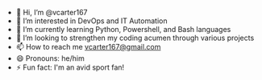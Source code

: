 - 👋 Hi, I’m @vcarter167
- 👀 I’m interested in DevOps and IT Automation
- 🌱 I’m currently learning Python, Powershell, and Bash languages
- 🧠 I’m looking to strengthen my coding acumen through various projects
- 📫 How to reach me vcarter167@gmail.com
- 😄 Pronouns: he/him
- ⚡ Fun fact: I'm an avid sport fan!

<!---
vcarter167/vcarter167 is a ✨ special ✨ repository because its `README.md` (this file) appears on your GitHub profile.
You can click the Preview link to take a look at your changes.
--->
